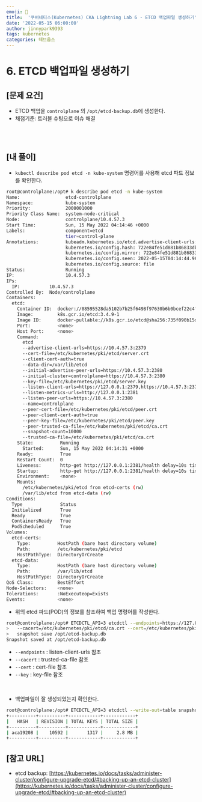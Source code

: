 ```yaml
---
emoji: 🔧
title:  '쿠버네티스(Kubernetes) CKA Lightning Lab 6 - ETCD 백업파일 생성하기'
date: '2022-05-15 06:00:00'
author: jinnypark9393
tags: kubernetes
categories: 데브옵스
---
```


# 6. ETCD 백업파일 생성하기

## [문제 요건]

- ETCD 백업을 `controlplane` 의 `/opt/etcd-backup.db`에 생성한다.
- 채점기준: 트러블 슈팅으로 이슈 해결

<br/><br/>

## [내 풀이]

- `kubectl describe pod etcd -n kube-system` 명령어를 사용해 etcd 파드 정보를 확인한다.

```bash
root@controlplane:/opt# k describe pod etcd -n kube-system 
Name:                 etcd-controlplane
Namespace:            kube-system
Priority:             2000001000
Priority Class Name:  system-node-critical
Node:                 controlplane/10.4.57.3
Start Time:           Sun, 15 May 2022 04:14:46 +0000
Labels:               component=etcd
                      tier=control-plane
Annotations:          kubeadm.kubernetes.io/etcd.advertise-client-urls: https://10.4.57.3:2379
                      kubernetes.io/config.hash: 722e84fe51d881b86833db89a526d572
                      kubernetes.io/config.mirror: 722e84fe51d881b86833db89a526d572
                      kubernetes.io/config.seen: 2022-05-15T04:14:44.965341411Z
                      kubernetes.io/config.source: file
Status:               Running
IP:                   10.4.57.3
IPs:
  IP:           10.4.57.3
Controlled By:  Node/controlplane
Containers:
  etcd:
    Container ID:  docker://08595528da5102b7b25f6498f97630b6b0bcef22c4f5e2ad93156112cffa63dd
    Image:         k8s.gcr.io/etcd:3.4.9-1
    Image ID:      docker-pullable://k8s.gcr.io/etcd@sha256:735f090b15d5efc576da1602d8c678bf39a7605c0718ed915daec8f2297db2ff
    Port:          <none>
    Host Port:     <none>
    Command:
      etcd
      --advertise-client-urls=https://10.4.57.3:2379
      --cert-file=/etc/kubernetes/pki/etcd/server.crt
      --client-cert-auth=true
      --data-dir=/var/lib/etcd
      --initial-advertise-peer-urls=https://10.4.57.3:2380
      --initial-cluster=controlplane=https://10.4.57.3:2380
      --key-file=/etc/kubernetes/pki/etcd/server.key
      --listen-client-urls=https://127.0.0.1:2379,https://10.4.57.3:2379
      --listen-metrics-urls=http://127.0.0.1:2381
      --listen-peer-urls=https://10.4.57.3:2380
      --name=controlplane
      --peer-cert-file=/etc/kubernetes/pki/etcd/peer.crt
      --peer-client-cert-auth=true
      --peer-key-file=/etc/kubernetes/pki/etcd/peer.key
      --peer-trusted-ca-file=/etc/kubernetes/pki/etcd/ca.crt
      --snapshot-count=10000
      --trusted-ca-file=/etc/kubernetes/pki/etcd/ca.crt
    State:          Running
      Started:      Sun, 15 May 2022 04:14:31 +0000
    Ready:          True
    Restart Count:  0
    Liveness:       http-get http://127.0.0.1:2381/health delay=10s timeout=15s period=10s #success=1 #failure=8
    Startup:        http-get http://127.0.0.1:2381/health delay=10s timeout=15s period=10s #success=1 #failure=24
    Environment:    <none>
    Mounts:
      /etc/kubernetes/pki/etcd from etcd-certs (rw)
      /var/lib/etcd from etcd-data (rw)
Conditions:
  Type              Status
  Initialized       True 
  Ready             True 
  ContainersReady   True 
  PodScheduled      True 
Volumes:
  etcd-certs:
    Type:          HostPath (bare host directory volume)
    Path:          /etc/kubernetes/pki/etcd
    HostPathType:  DirectoryOrCreate
  etcd-data:
    Type:          HostPath (bare host directory volume)
    Path:          /var/lib/etcd
    HostPathType:  DirectoryOrCreate
QoS Class:         BestEffort
Node-Selectors:    <none>
Tolerations:       :NoExecuteop=Exists
Events:            <none>
```

- 위의 etcd 파드(POD)의 정보를 참조하여 백업 명령어를 작성한다.

```bash
root@controlplane:/opt# ETCDCTL_API=3 etcdctl --endpoints=https://127.0.0.1:2379 \
>   --cacert=/etc/kubernetes/pki/etcd/ca.crt --cert=/etc/kubernetes/pki/etcd/server.crt --key=/etc/kubernetes/pki/etcd/server.key \
>   snapshot save /opt/etcd-backup.db
Snapshot saved at /opt/etcd-backup.db
```

- `--endpoints` : listen-client-urls 참조
- `--cacert` : trusted-ca-file 참조
- `--cert` : cert-file 참조
- `--key` : key-file 참조

<br/>

- 백업파일이 잘 생성되었는지 확인한다.

```bash
root@controlplane:/opt# ETCDCTL_API=3 etcdctl --write-out=table snapshot status /opt/etcd-backup.db
+----------+----------+------------+------------+
|   HASH   | REVISION | TOTAL KEYS | TOTAL SIZE |
+----------+----------+------------+------------+
| aca19208 |    10592 |       1317 |     2.8 MB |
+----------+----------+------------+------------+
```

## [참고 URL]

- etcd backup: [https://kubernetes.io/docs/tasks/administer-cluster/configure-upgrade-etcd/#backing-up-an-etcd-cluster](https://kubernetes.io/docs/tasks/administer-cluster/configure-upgrade-etcd/#backing-up-an-etcd-cluster)

<br/>